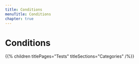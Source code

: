 ```yaml
---
title: Conditions
menuTitle: Conditions
chapter: true
---
```


# Conditions

{{% children titlePages="Tests" titleSections="Categories" /%}}
